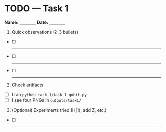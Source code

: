 # TODO — Task 1

**Name:** ________  **Date:** ________

1) Quick observations (2–3 bullets)
- [ ] ____________________________________________
- [ ] ____________________________________________
- [ ] ____________________________________________

2) Check artifacts
- [ ] I ran `python task-1/task_1_qubit.py`
- [ ] I see four PNGs in `outputs/task1/`

3) (Optional) Experiments tried (H|1⟩, add Z, etc.)
- [ ] ____________________________________________
